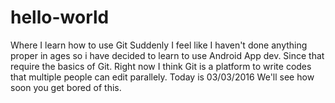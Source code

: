# hello-world
Where I learn how to use Git
Suddenly I feel like I haven't done anything proper in ages so i have decided to learn to use Android App dev. Since that require the basics of Git.
Right now I think Git is a platform to write codes that multiple people can edit parallely.
Today is 03/03/2016
We'll see how soon you get bored of this.
